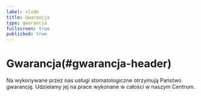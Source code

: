 ```yaml
---
label: slide
title: Gwarancja
type: gwarancja
fullscreen: true
published: true
---
```


# Gwarancja(#gwarancja-header)

Na wykonywane przez nas usługi stomatologiczne otrzymują Państwo gwarancję. Udzielamy jej na prace wykonane w&nbsp;całości w&nbsp;naszym Centrum.
